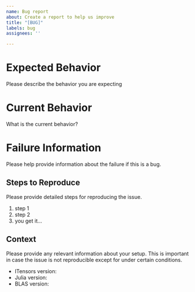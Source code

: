 ```yaml
---
name: Bug report
about: Create a report to help us improve
title: "[BUG]"
labels: bug
assignees: ''

---
```


# Expected Behavior

Please describe the behavior you are expecting

# Current Behavior

What is the current behavior?

# Failure Information

Please help provide information about the failure if this is a bug.

## Steps to Reproduce

Please provide detailed steps for reproducing the issue.

1. step 1
2. step 2
3. you get it...

## Context

Please provide any relevant information about your setup. This is important in case the issue is not reproducible except for under certain conditions.

* ITensors version:
* Julia version:
* BLAS version:
